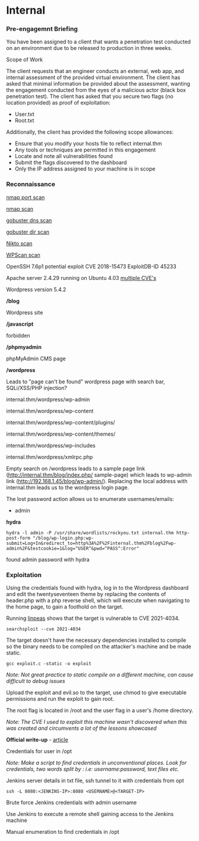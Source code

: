 # Internal

### Pre-engagemnt Briefing

You have been assigned to a client that wants a penetration test conducted on an environment 
due to be released to production in three weeks. 

Scope of Work

The client requests that an engineer conducts an external, web app, and internal assessment 
of the provided virtual environment. The client has asked that minimal information be 
provided about the assessment, wanting the engagement conducted from the eyes of a malicious 
actor (black box penetration test).  The client has asked that you secure two flags (no 
location provided) as proof of exploitation:

- User.txt
- Root.txt

Additionally, the client has provided the following scope allowances:

- Ensure that you modify your hosts file to reflect internal.thm
- Any tools or techniques are permitted in this engagement
- Locate and note all vulnerabilities found
- Submit the flags discovered to the dashboard
- Only the IP address assigned to your machine is in scope

### Reconnaissance

[nmap port scan](./internal-full-port.nmap)

[nmap scan](./internal.nmap)

[gobuster dns scan](./internal-dns.gobuster)

[gobuster dir scan](./internal-dir.gobuster)

[Nikto scan](./internal.nikto)

[WPScan scan](./internal.wpscan)



OpenSSH 7.6p1 potential exploit CVE 2018-15473 ExploitDB-ID 45233

Apache server 2.4.29 running on Ubuntu 4.03 [multiple CVE's](https://www.google.com/url?sa=t&rct=j&q=&esrc=s&source=web&cd=&cad=rja&uact=8&ved=2ahUKEwj91daN2uz9AhUVilwKHYV5BVoQFnoECAkQAQ&url=https%3A%2F%2Fwww.cvedetails.com%2Fvulnerability-list%2Fvendor_id-45%2Fproduct_id-66%2Fversion_id-576122%2FApache-Http-Server-2.4.29.html&usg=AOvVaw0tMnIUamPfYDbhiyJx4_RY) 

Wordpress version 5.4.2

**/blog**

Wordpress site

**/javascript**

forbidden

**/phpmyadmin**

phpMyAdmin CMS page

**/wordpress**

Leads to "page can't be found" wordpress page with search bar, SQLi/XSS/PHP 
injection? 

internal.thm/wordpress/wp-admin

internal.thm/wordpress/wp-content

internal.thm/wordpress/wp-content/plugins/

internal.thm/wordpress/wp-content/themes/

internal.thm/wordpress/wp-includes

internal.thm/wordpress/xmlrpc.php


Empty search on /wordpress leads to a sample page link (http://internal.thm/blog/index.php/
sample-page) which leads to wp-admin link (http://192.168.1.45/blog/wp-admin/). Replacing 
the local address with internal.thm leads us to the wordpress login page.

The lost password action allows us to enumerate usernames/emails:

- admin

**hydra**

`hydra -l admin -P /usr/share/wordlists/rockyou.txt internal.thm http-post-form "/blog/wp-login.php:wp-submit=Log+In&redirect_to=http%3A%2F%2Finternal.thm%2Fblog%2Fwp-admin%2F&testcookie=1&log=^USER^&pwd=^PASS^:Error"`

found admin password with hydra

### Exploitation

Using the credentials found with hydra, log in to the Wordpress dashboard and edit the 
twentyseventeen theme by replacing the contents of header.php with a php reverse shell,
which will execute when navigating to the home page, to gain a foothold on the target.

Running [linpeas](./internal.peas) shows that the target is vulnerable to CVE 2021-4034.

`searchsploit --cve 2021-4034`

The target doesn't have the necessary dependencies installed to compile so the binary needs 
to be compiled on the attacker's machine and be made static.

`gcc exploit.c -static -o exploit`

*Note: Not great practice to static compile on a different machine, can cause difficult to 
debug issues*

Upload the exploit and evil.so to the target, use chmod to give executable permissions and 
run the exploit to gain root.

The root flag is located in /root and the user flag in a user's /home directory. 

*Note: The CVE I used to exploit this machine wasn't discovered when this was created and 
circumvents a lot of the lessons showcased*

**Official write-up** - [article](https://medium.themayor.tech/internal-walk-through-on-tryhackme-49f3c3b30352)

Credentials for user in /opt

*Note: Make a script to find credentials in unconventional places. Look for credentials, 
two words split by : i.e: username:password, text files etc.*

Jenkins server details in txt file, ssh tunnel to it with credentials from opt

`ssh -L 8080:<JENKINS-IP>:8080 <USERNAME>@<TARGET-IP>`

Brute force Jenkins credentials with admin username

Use Jenkins to execute a remote shell gaining access to the Jenkins machine

Manual enumeration to find credentials in /opt

